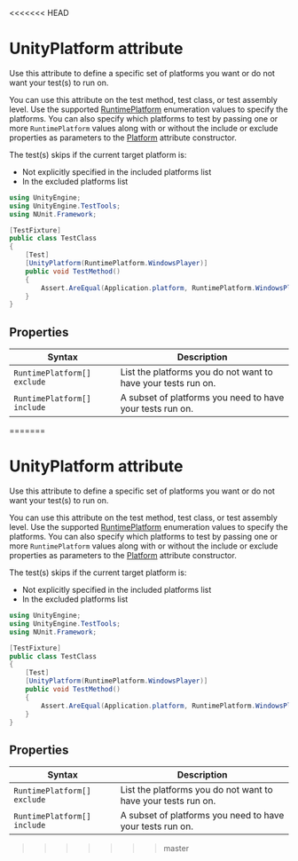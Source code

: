 <<<<<<< HEAD
# UnityPlatform attribute

Use this attribute to define a specific set of platforms you want or do not want your test(s) to run on.

You can use this attribute on the test method, test class, or test assembly level. Use the supported [RuntimePlatform](https://docs.unity3d.com/ScriptReference/RuntimePlatform.html) enumeration values to specify the platforms. You can also specify which platforms to test by passing one or more `RuntimePlatform` values along with or without the include or exclude properties as parameters to the [Platform](https://github.com/nunit/docs/wiki/Platform-Attribute) attribute constructor. 

The test(s) skips if the current target platform is:

- Not explicitly specified in the included platforms list 
- In the excluded platforms list 

```c#
using UnityEngine;
using UnityEngine.TestTools;
using NUnit.Framework;

[TestFixture]
public class TestClass
{
    [Test]
    [UnityPlatform(RuntimePlatform.WindowsPlayer)]
    public void TestMethod()
    {
        Assert.AreEqual(Application.platform, RuntimePlatform.WindowsPlayer);
    }
}
```

## Properties

| Syntax                      | Description                                                  |
| --------------------------- | ------------------------------------------------------------ |
| `RuntimePlatform[] exclude` | List the platforms you do not want to have your tests run on. |
| `RuntimePlatform[] include` | A subset of platforms you need to have your tests run on.    |

=======
# UnityPlatform attribute

Use this attribute to define a specific set of platforms you want or do not want your test(s) to run on.

You can use this attribute on the test method, test class, or test assembly level. Use the supported [RuntimePlatform](https://docs.unity3d.com/ScriptReference/RuntimePlatform.html) enumeration values to specify the platforms. You can also specify which platforms to test by passing one or more `RuntimePlatform` values along with or without the include or exclude properties as parameters to the [Platform](https://github.com/nunit/docs/wiki/Platform-Attribute) attribute constructor. 

The test(s) skips if the current target platform is:

- Not explicitly specified in the included platforms list 
- In the excluded platforms list 

```c#
using UnityEngine;
using UnityEngine.TestTools;
using NUnit.Framework;

[TestFixture]
public class TestClass
{
    [Test]
    [UnityPlatform(RuntimePlatform.WindowsPlayer)]
    public void TestMethod()
    {
        Assert.AreEqual(Application.platform, RuntimePlatform.WindowsPlayer);
    }
}
```

## Properties

| Syntax                      | Description                                                  |
| --------------------------- | ------------------------------------------------------------ |
| `RuntimePlatform[] exclude` | List the platforms you do not want to have your tests run on. |
| `RuntimePlatform[] include` | A subset of platforms you need to have your tests run on.    |

>>>>>>> master
